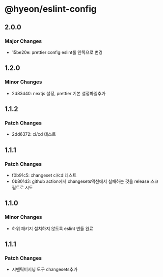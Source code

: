 # @hyeon/eslint-config

## 2.0.0

### Major Changes

- 15be20e: prettier config eslint룰 안쪽으로 변경

## 1.2.0

### Minor Changes

- 2d83d40: nextjs 설정, prettier 기본 설정파일추가

## 1.1.2

### Patch Changes

- 2dd6372: ci/cd 테스트

## 1.1.1

### Patch Changes

- f0b91c5: changeset ci/cd 테스트
- 0b801d3: github action에서 changesets액션에서 실패하는 것을 release 스크립트로 시도

## 1.1.0

### Minor Changes

- 하위 패키지 설치하지 않도록 eslint 번들 완료

## 1.1.1

### Patch Changes

- 시멘틱버저닝 도구 changesets추가
